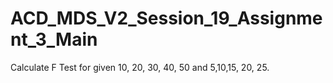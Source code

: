 # ACD_MDS_V2_Session_19_Assignment_3_Main
Calculate F Test for given 10, 20, 30, 40, 50 and 5,10,15, 20, 25.
